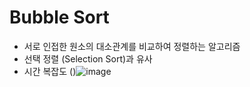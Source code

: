 # Bubble Sort
* 서로 인접한 원소의 대소관계를 비교하여 정렬하는 알고리즘
* 선택 정렬 (Selection Sort)과 유사
* 시간 복잡도
()![image](https://user-images.githubusercontent.com/49300728/139076416-e6186ff4-af5e-42bb-b8d9-d10802968f51.png)
